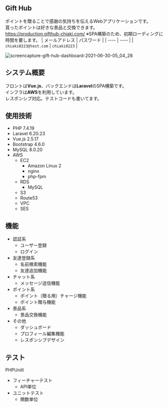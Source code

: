 ## Gift Hub
ポイントを贈ることで感謝の気持ちを伝えるWebアプリケーションです。  
貰ったポイントは好きな景品と交換できます。  
https://production.gifthub-chiaki.com/
※SPA構築のため、初期ローディングに時間を要します。
| メールアドレス | パスワード |
| ---- | ---- |
| `chiaki0223@test.com` | `chiaki0223` |

![screencapture-gift-hub-dashboard-2021-06-30-05_04_28](https://user-images.githubusercontent.com/53390190/123860582-0c848a80-d961-11eb-98ee-eacc04a30cd6.png)

## システム概要
フロントは**Vue.js**、バックエンドは**Laravel**のSPA構築です。  
インフラは**AWS**を利用しています。  
レスポンシブ対応。テストコードも書いてます。  

## 使用技術
- PHP 7.4.19
- Laravel 6.20.23
- Vue.js 2.5.17
- Bootstrap 4.6.0
- MySQL 8.0.20
- AWS
    - EC2
        - Amazon Linux 2
        - nginx
        - php-fpm
    - RDS
        - MySQL
    - S3
    - Route53
    - VPC
    - SES

## 機能
- 認証系
    - ユーザー登録
    - ログイン
- 友達登録系
    - 名前検索機能
    - 友達追加機能
- チャット系
    - メッセージ送信機能
- ポイント系
    - ポイント（贈る用）チャージ機能
    - ポイント贈与機能
- 景品系
    - 景品交換機能
- その他
    - ダッシュボード
    - プロフィール編集機能
    - レスポンシブデザイン

## テスト
PHPUnitl
- フィーチャーテスト
    - API単位
- ユニットテスト
    - 関数単位

